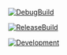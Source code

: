 [![DebugBuild](https://github.com/higashi0517/CG2_00_01/actions/workflows/DebugBuild.yml/badge.svg)](https://github.com/higashi0517/CG2_00_01/actions/workflows/DebugBuild.yml)

[![ReleaseBuild](https://github.com/higashi0517/CG2_00_01/actions/workflows/ReleaseDebug.yml/badge.svg)](https://github.com/higashi0517/CG2_00_01/actions/workflows/ReleaseDebug.yml)

[![Development](https://github.com/higashi0517/CG2_00_01/actions/workflows/Development.yml/badge.svg)](https://github.com/higashi0517/CG2_00_01/actions/workflows/Development.yml)
